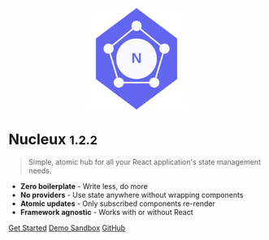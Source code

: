<!-- _coverpage.md -->

<p align="center">
  <img src="logo.svg" width="200" height="200" />
</p>

# Nucleux <small>1.2.2</small>

> Simple, atomic hub for all your React application's state management needs.

- **Zero boilerplate** - Write less, do more
- **No providers** - Use state anywhere without wrapping components
- **Atomic updates** - Only subscribed components re-render
- **Framework agnostic** - Works with or without React

[Get Started](#Nucleux)
[Demo Sandbox](https://codesandbox.io/p/sandbox/nucleux-react-qw58s4)
[GitHub](https://github.com/martyroque/nucleux/)
